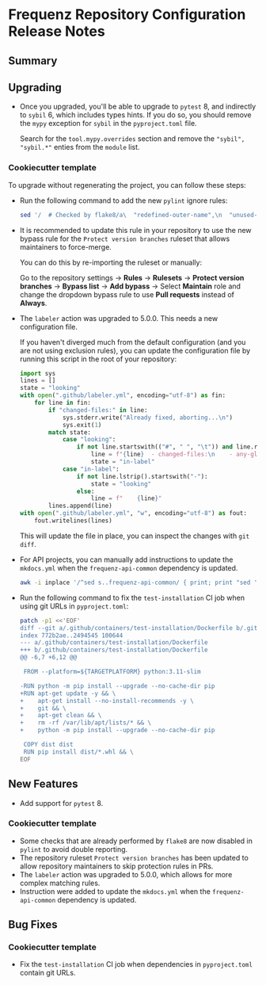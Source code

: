 # Frequenz Repository Configuration Release Notes

## Summary

<!-- Here goes a general summary of what this release is about -->

## Upgrading

- Once you upgraded, you'll be able to upgrade to `pytest` 8, and indirectly to `sybil` 6, which includes types hints. If you do so, you should remove the `mypy` exception for `sybil` in the `pyproject.toml` file.

  Search for the `tool.mypy.overrides` section and remove the `"sybil", "sybil.*"` enties from the `module` list.

### Cookiecutter template

To upgrade without regenerating the project, you can follow these steps:

- Run the following command to add the new `pylint` ignore rules:

    ```sh
    sed '/  # Checked by flake8/a\  "redefined-outer-name",\n  "unused-import",' -i pyproject.toml
    ```

- It is recommended to update this rule in your repository to use the new bypass rule for the `Protect version branches` ruleset that allows maintainers to force-merge.

    You can do this by re-importing the ruleset or manually:

    Go to the repository settings -> **Rules** -> **Rulesets** -> **Protect version branches** -> **Bypass list** -> **Add bypass** -> Select **Maintain** role and change the dropdown bypass rule to use **Pull requests** instead of **Always**.

- The `labeler` action was upgraded to 5.0.0. This needs a new configuration file.

    If you haven't diverged much from the default configuration (and you are not using exclusion rules), you can update the configuration file by running this script in the root of your repository:

    ```python
    import sys
    lines = []
    state = "looking"
    with open(".github/labeler.yml", encoding="utf-8") as fin:
        for line in fin:
            if "changed-files:" in line:
                sys.stderr.write("Already fixed, aborting...\n")
                sys.exit(1)
            match state:
                case "looking":
                    if not line.startswith(("#", " ", "\t")) and line.rstrip().endswith(":"):
                        line = f"{line}  - changed-files:\n    - any-glob-to-any-file:\n"
                        state = "in-label"
                case "in-label":
                    if not line.lstrip().startswith("-"):
                        state = "looking"
                    else:
                        line = f"    {line}"
            lines.append(line)
    with open(".github/labeler.yml", "w", encoding="utf-8") as fout:
        fout.writelines(lines)
    ```

    This will update the file in place, you can inspect the changes with `git diff`.

- For API projects, you can manually add instructions to update the `mkdocs.yml` when the `frequenz-api-common` dependency is updated.

    ```sh
    awk -i inplace '/^sed s..frequenz-api-common/ { print; print "sed '"'"'s|https://frequenz-floss.github.io/frequenz-api-common/v[0-9].[0-9]/objects.inv|https://frequenz-floss.github.io/frequenz-api-common/v'"'"'${ver_minor}'"'"'/objects.inv|'"'"' -i mkdocs.yml"; next }1' CONTRIBUTING.md

- Run the following command to fix the `test-installation` CI job when using git URLs in `pyproject.toml`:

    ```sh
    patch -p1 <<'EOF'
    diff --git a/.github/containers/test-installation/Dockerfile b/.github/containers/test-installation/Dockerfile
    index 772b2ae..2494545 100644
    --- a/.github/containers/test-installation/Dockerfile
    +++ b/.github/containers/test-installation/Dockerfile
    @@ -6,7 +6,12 @@

     FROM --platform=${TARGETPLATFORM} python:3.11-slim

    -RUN python -m pip install --upgrade --no-cache-dir pip
    +RUN apt-get update -y && \
    +    apt-get install --no-install-recommends -y \
    +    git && \
    +    apt-get clean && \
    +    rm -rf /var/lib/apt/lists/* && \
    +    python -m pip install --upgrade --no-cache-dir pip

     COPY dist dist
     RUN pip install dist/*.whl && \
    EOF
    ```

## New Features

- Add support for `pytest` 8.

### Cookiecutter template

- Some checks that are already performed by `flake8` are now disabled in `pylint` to avoid double reporting.
- The repository ruleset `Protect version branches` has been updated to allow repository maintainers to skip protection rules in PRs.
- The `labeler` action was upgraded to 5.0.0, which allows for more complex matching rules.
- Instruction were added to update the `mkdocs.yml` when the `frequenz-api-common` dependency is updated.

## Bug Fixes

<!-- Here goes notable bug fixes that are worth a special mention or explanation -->

### Cookiecutter template

- Fix the `test-installation` CI job when dependencies in `pyproject.toml` contain git URLs.

